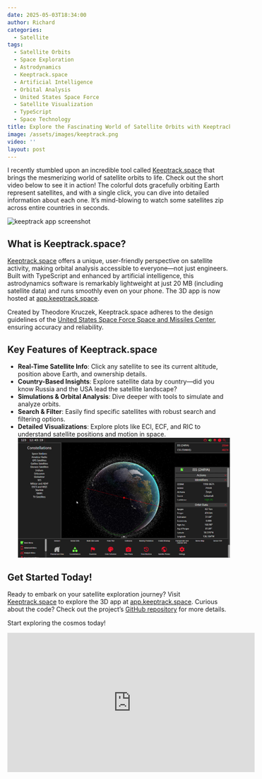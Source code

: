```yaml
---
date: 2025-05-03T18:34:00
author: Richard
categories:
  - Satellite
tags:
  - Satellite Orbits
  - Space Exploration
  - Astrodynamics
  - Keeptrack.space
  - Artificial Intelligence
  - Orbital Analysis
  - United States Space Force
  - Satellite Visualization
  - TypeScript
  - Space Technology
title: Explore the Fascinating World of Satellite Orbits with Keeptrack.space
image: /assets/images/keeptrack.png
video: ''
layout: post
---
```

I recently stumbled upon an incredible tool called [Keeptrack.space](https://keeptrack.space/) that brings the mesmerizing world of satellite orbits to life. Check out the short video below to see it in action! The colorful dots gracefully orbiting Earth represent satellites, and with a single click, you can dive into detailed information about each one. It’s mind-blowing to watch some satellites zip across entire countries in seconds.

![keeptrack app screenshot](/assets/images/keeptrack.png "keeptrack app screenshot")

## What is Keeptrack.space?

[Keeptrack.space](https://keeptrack.space/) offers a unique, user-friendly perspective on satellite activity, making orbital analysis accessible to everyone—not just engineers. Built with TypeScript and enhanced by artificial intelligence, this astrodynamics software is remarkably lightweight at just 20 MB (including satellite data) and runs smoothly even on your phone. The 3D app is now hosted at [app.keeptrack.space](https://app.keeptrack.space/).

Created by Theodore Kruczek, Keeptrack.space adheres to the design guidelines of the [United States Space Force Space and Missiles Center](https://www.spaceforce.mil/), ensuring accuracy and reliability. 

## Key Features of Keeptrack.space

- **Real-Time Satellite Info**: Click any satellite to see its current altitude, position above Earth, and ownership details.
- **Country-Based Insights**: Explore satellite data by country—did you know Russia and the USA lead the satellite landscape?
- **Simulations & Orbital Analysis**: Dive deeper with tools to simulate and analyze orbits.
- **Search & Filter**: Easily find specific satellites with robust search and filtering options.
- **Detailed Visualizations**: Explore plots like ECI, ECF, and RIC to understand satellite positions and motion in space.
![Keep track space app screenshot](/assets/images/keeptrack_app_screenshot.png "Keep track space app screenshot")

## Get Started Today!

Ready to embark on your satellite exploration journey? Visit [Keeptrack.space](https://keeptrack.space/) to explore the 3D app at [app.keeptrack.space](https://app.keeptrack.space/). Curious about the code? Check out the project’s [GitHub repository](https://github.com/thkruz/keeptrack.space) for more details.

Start exploring the cosmos today! 

<iframe width="560" height="315" src="https://www.youtube.com/embed/qkQSz1UA_PY?si=V-DwVG8eIxDppl1B" title="YouTube video player" frameborder="0" allow="accelerometer; autoplay; clipboard-write; encrypted-media; gyroscope; picture-in-picture; web-share" allowfullscreen></iframe>

